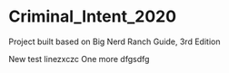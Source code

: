 # Criminal_Intent_2020
Project built based on Big Nerd Ranch Guide, 3rd Edition

New test linezxczc
One more
dfgsdfg
